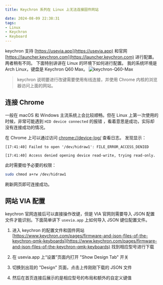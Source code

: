 ```yaml
---
title: Keychron 系列在 Linux 上无法连接固件网站

date: 2024-08-09 22:38:31
tags:
- Linux
- Keychron
- Keyboard
---
```


keychron 支持 [https://usevia.app](https://usevia.app) 和官网 [https://launcher.keychron.com](https://launcher.keychron.com) 进行配置。两者稍有不同。
下面特别讲讲在 Linux 的环境下如何进行配置。
我的系统环境是 Arch Linux，键盘是 Keychron Q60 Max。
![keychron-Q60-Max](https://cdn.sa.net/2024/08/09/i1eHWhnoqcmAJF2.png)
<!--more-->

> keychron 说明要进行改键需要使用有线连接，并使用 Chrome 内核的浏览器访问上面的网站。

## 连接 Chrome
一般在 macOS 和 Windows 主流系统上会比较顺畅。但在 Linux 上第一次使用的时候，非常可能遇到 `HID device connected` 的报错 ，看着意思是成功，实际却没有连接成功的情况。

在 Chrome 上可以通过访问 [chrome://device-log/](chrome://device-log/)  查看日志。
发现显示：

```plaintext
[17:41:40] Failed to open '/dev/hidraw1': FILE_ERROR_ACCESS_DENIED

[17:41:40] Access denied opening device read-write, trying read-only.
```

此时需要给予必要的权限：

```bash
sudo chmod a+rw /dev/hidraw1
```

刷新网页即可连接成功。

## 网站 VIA 配置

keychron 官网连接后可以直接操作改键，但是 VIA 官网则需要导入 JSON 配置文件才能识别。下面简单讲下 `usevia.app` 上如何导入 JSON 键位配置文件。

1. 进入 keychron 的配置文件和固件网站 [https://www.keychron.com/pages/firmware-and-json-files-of-the-keychron-qmk-keyboards](https://www.keychron.com/pages/firmware-and-json-files-of-the-keychron-qmk-keyboards)  找到相应型号进行下载

2. 在 usevia.app 上“设置”页面内打开 "Show Design Tab" 开关

3. 切换到出现的 "Design" 页面，点击上传刚刚下载的 JSON 文件

4. 然后在首页连接后展示的是相应型号的布局和额外的自定义键值
